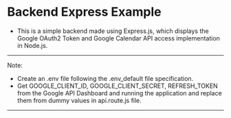 # Backend Express Example

- This is a simple backend made using Express.js, which displays the Google OAuth2 Token and Google Calendar API access implementation in Node.js.

---

Note:

- Create an .env file following the .env_default file specification.
- Get GOOGLE_CLIENT_ID, GOOGLE_CLIENT_SECRET, REFRESH_TOKEN from the Google API Dashboard and running the application and replace them from dummy values in api.route.js file.

---
